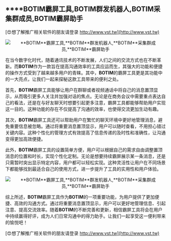 ## ****BOTIM**霸屏工具,**BOTIM**群发机器人,**BOTIM**采集群成员,**BOTIM**霸屏助手**

[😍想了解推广相关软件的朋友请登录 http://www.vst.tw](http://www.vst.tw)

 <center><img src="https://vst.tw/MP4/tuiguang/png/2.png" alt="**BOTIM**霸屏工具,**BOTIM**群发机器人,**BOTIM**采集群成员,**BOTIM**霸屏助手"></center>

在当今数字化时代，随着通讯技术的不断发展，人们之间的交流方式也在不断革新。而**BOTIM**作为一款旨在提高沟通效率的工具应运而生，其强大的功能和便捷的操作方式受到了越来越多用户的青睐。其中，**BOTIM**的霸屏工具更是其功能中的一大亮点，让我们一起来探秘这款工具带来的便利之处。

首先，**BOTIM**霸屏工具能够让用户在群聊或者视频通话中将自己的消息置顶显示，从而吸引更多人关注并加强对话的焦点。无论是在商务会议中需要重点表达自己的看法，还是在与好友聊天时想要引起更多注意，霸屏工具都能够帮助用户实现这一目的。这种功能的存在不仅提高了沟通的效率，也使得交流更加生动有趣。

其次，**BOTIM**霸屏工具还可以帮助用户在繁忙的聊天环境中更好地管理消息，避免重要信息被忽略。通过将重要消息置顶显示，用户可以随时查看，不用担心错过关键内容。这种个性化的管理方式有效提高了信息传递的及时性和准确性，让沟通变得更加高效便捷。

此外，**BOTIM**霸屏工具的设置简单方便，用户可以根据自己的需求自由调整置顶消息的位置和时长，实现个性化定制。无论是想要持续霸屏展示某一条消息，还是只需暂时突出显示特定内容，用户都可以轻松实现。这种灵活性让用户在不同场景下都能够找到最适合自己的使用方式，进一步提升了工具的实用性和用户体验。

 <center><img src="https://vst.tw/MP4/tuiguang/png/2.png" alt="**BOTIM**霸屏工具,**BOTIM**群发机器人,**BOTIM**采集群成员,**BOTIM**霸屏助手"></center>

综上所述，**BOTIM**霸屏工具作为**BOTIM**的一项重要功能，为用户提供了更加便捷、高效的沟通方式。通过将重要消息置顶显示，用户可以更好地管理信息、引起注意、提高交流效率。随着**BOTIM**的不断完善和更新，相信霸屏工具将会在用户中持续赢得好评，成为人们日常沟通中的得力助手。让我们一起享受这一便利带来的愉悦吧！

[😍想了解推广相关软件的朋友请登录 http://www.vst.tw](http://www.vst.tw)



